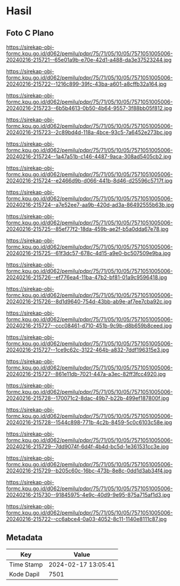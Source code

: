 # Hasil

## Foto C Plano

https://sirekap-obj-formc.kpu.go.id/d062/pemilu/pdpr/75/71/05/10/05/7571051005006-20240216-215721--65e01a9b-e70e-42d1-a488-da3e37523244.jpg

https://sirekap-obj-formc.kpu.go.id/d062/pemilu/pdpr/75/71/05/10/05/7571051005006-20240216-215722--1216c899-39fc-43ba-a601-a8cffb32a164.jpg

https://sirekap-obj-formc.kpu.go.id/d062/pemilu/pdpr/75/71/05/10/05/7571051005006-20240216-215723--6b5b4613-0b50-4b64-9557-3f88bb05f812.jpg

https://sirekap-obj-formc.kpu.go.id/d062/pemilu/pdpr/75/71/05/10/05/7571051005006-20240216-215723--2c89bd4d-118a-4bce-93c5-7a6452e273bc.jpg

https://sirekap-obj-formc.kpu.go.id/d062/pemilu/pdpr/75/71/05/10/05/7571051005006-20240216-215724--1a47a51b-c146-4487-9aca-308ad5405cb2.jpg

https://sirekap-obj-formc.kpu.go.id/d062/pemilu/pdpr/75/71/05/10/05/7571051005006-20240216-215724--e2466d9b-d066-441b-8d46-d25596c5717f.jpg

https://sirekap-obj-formc.kpu.go.id/d062/pemilu/pdpr/75/71/05/10/05/7571051005006-20240216-215724--a7e52ee7-aa9b-420d-ad3a-86492555b63b.jpg

https://sirekap-obj-formc.kpu.go.id/d062/pemilu/pdpr/75/71/05/10/05/7571051005006-20240216-215725--85ef77f2-18da-459b-ae2f-b5a0dda67e78.jpg

https://sirekap-obj-formc.kpu.go.id/d062/pemilu/pdpr/75/71/05/10/05/7571051005006-20240216-215725--61f3dc57-678c-4d15-a9e0-bc507509e9ba.jpg

https://sirekap-obj-formc.kpu.go.id/d062/pemilu/pdpr/75/71/05/10/05/7571051005006-20240216-215726--ef776ea4-11ba-47b2-bf81-01a9c9596418.jpg

https://sirekap-obj-formc.kpu.go.id/d062/pemilu/pdpr/75/71/05/10/05/7571051005006-20240216-215726--8d1d9640-754d-43bb-ab9e-af7ee7cba92c.jpg

https://sirekap-obj-formc.kpu.go.id/d062/pemilu/pdpr/75/71/05/10/05/7571051005006-20240216-215727--ccc08461-d710-451b-9c9b-d8b659b8ceed.jpg

https://sirekap-obj-formc.kpu.go.id/d062/pemilu/pdpr/75/71/05/10/05/7571051005006-20240216-215727--1ce9c62c-3122-464b-a832-7ddf196315e3.jpg

https://sirekap-obj-formc.kpu.go.id/d062/pemilu/pdpr/75/71/05/10/05/7571051005006-20240216-215727--861e11db-7021-447a-a3ec-82ff3fcc4920.jpg

https://sirekap-obj-formc.kpu.go.id/d062/pemilu/pdpr/75/71/05/10/05/7571051005006-20240216-215728--170071c2-8dac-49b7-b22b-499ef187800f.jpg

https://sirekap-obj-formc.kpu.go.id/d062/pemilu/pdpr/75/71/05/10/05/7571051005006-20240216-215728--1544c898-771b-4c2b-8459-5c0c6103c58e.jpg

https://sirekap-obj-formc.kpu.go.id/d062/pemilu/pdpr/75/71/05/10/05/7571051005006-20240216-215729--7dd9074f-6d4f-4b4d-bc5d-1e361531cc3e.jpg

https://sirekap-obj-formc.kpu.go.id/d062/pemilu/pdpr/75/71/05/10/05/7571051005006-20240216-215729--b205c60c-16bc-473b-8e8c-0dd1d3ab34f4.jpg

https://sirekap-obj-formc.kpu.go.id/d062/pemilu/pdpr/75/71/05/10/05/7571051005006-20240216-215730--91845975-4e9c-40d9-9e95-875a715af1d3.jpg

https://sirekap-obj-formc.kpu.go.id/d062/pemilu/pdpr/75/71/05/10/05/7571051005006-20240216-215722--cc6abce4-0a03-4052-8c11-1140e8111c87.jpg


## Metadata

| Key        | Value               |
| ---------- | ------------------- |
| Time Stamp | 2024-02-17 13:05:41 |
| Kode Dapil | 7501                |



